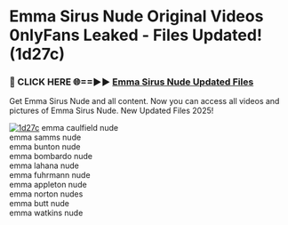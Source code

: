 # Emma Sirus Nude Original Videos 0nlyFans Leaked - Files Updated! (1d27c)

<h3>🔴 CLICK HERE 🌐==►► <a href="https://tinyurl.com/52m3yx9h" rel="nofollow">Emma Sirus Nude Updated Files</a></h3>

Get Emma Sirus Nude and all content. Now you can access all videos and pictures of Emma Sirus Nude. New Updated Files 2025!

[![1d27c](https://i.imgur.com/TnHtlc8.gif)](https://tinyurl.com/52m3yx9h)
emma caulfield nude<br>
emma samms nude<br>
emma bunton nude<br>
emma bombardo nude<br>
emma lahana nude<br>
emma fuhrmann nude<br>
emma appleton nude<br>
emma norton nudes<br>
emma butt nude<br>
emma watkins nude
